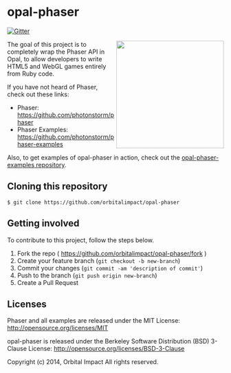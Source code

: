 # opal-phaser

[![Gitter](https://badges.gitter.im/Join%20Chat.svg)](https://gitter.im/orbitalimpact/opal-phaser?utm_source=badge&utm_medium=badge&utm_campaign=pr-badge&utm_content=badge)

<img align="right" width="250" src="https://raw.githubusercontent.com/orbitalimpact/opal-phaser/master/common/images/logo.png">

The goal of this project is to completely wrap the Phaser API in Opal, to allow developers to write HTML5 and WebGL games entirely from Ruby code.

If you have not heard of Phaser, check out these links:

* Phaser: https://github.com/photonstorm/phaser
* Phaser Examples: https://github.com/photonstorm/phaser-examples

Also, to get examples of opal-phaser in action, check out the [opal-phaser-examples repository](https://github.com/orbitalimpact/opal-phaser-examples).

## Cloning this repository

```
$ git clone https://github.com/orbitalimpact/opal-phaser
```

## Getting involved

To contribute to this project, follow the steps below.

1. Fork the repo ( https://github.com/orbitalimpact/opal-phaser/fork )
2. Create your feature branch (`git checkout -b new-branch`)
3. Commit your changes (`git commit -am 'description of commit'`)
4. Push to the branch (`git push origin new-branch`)
5. Create a Pull Request

## Licenses

Phaser and all examples are released under the MIT License: http://opensource.org/licenses/MIT

opal-phaser is released under the Berkeley Software Distribution (BSD) 3-Clause License: http://opensource.org/licenses/BSD-3-Clause

Copyright (c) 2014, Orbital Impact
All rights reserved.
